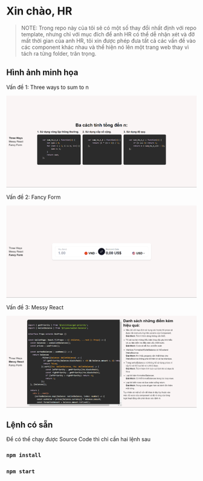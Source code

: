 # Xin chào, HR

>NOTE: Trong repo này của tôi sẽ có một số thay đổi nhất định với repo template, nhưng chỉ với mục đích để anh HR có thể dễ nhận xét và đỡ mất thời gian của anh HR, tôi xin được phép đưa tất cả các vấn đề vào các component khác nhau và thể hiện nó lên một trang web thay vì tách ra từng folder, trân trọng.

## Hình ảnh minh họa

Vấn đề 1: Three ways to sum to n

![alt text](image.png)

Vấn đề 2: Fancy Form

![alt text](image-1.png)

Vấn đề 3: Messy React

![alt text](image-2.png)

## Lệnh có sẵn
Để có thể chạy được Source Code thì chỉ cần hai lệnh sau

### `npm install`

### `npm start`

